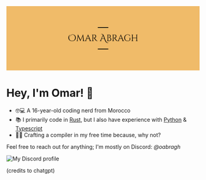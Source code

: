 ![Banner](assets/banner.png)

# Hey, I'm Omar! 🚀

- 🤓💻 A 16-year-old coding nerd from Morocco
- 📚 I primarily code in [Rust](https://rust-lang.org/), but I also have experience with [Python](https://python.org) & [Typescript](https://typescriptlang.org)
- 👨‍💻 Crafting a compiler in my free time because, why not?

Feel free to reach out for anything; I'm mostly on Discord: *@oabragh*

![My Discord profile](https://discord-readme-badge.vercel.app/api?id=938904218532720661)

(credits to chatgpt)
